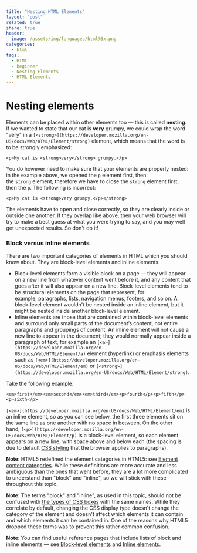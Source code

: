 ```yaml
---
title: "Nesting HTML Elements"
layout: "post"
related: true
share: true
header:
  image: /assets/img/languages/html@3x.png
categories:
  - html
tags:
  - HTML
  - beginner
  - Nesting Elements
  - HTML Elements
---
```

# Nesting elements

Elements can be placed within other elements too — this is called **nesting**. If we wanted to state that our cat is **very** grumpy, we could wrap the word "very" in a `[<strong>](https://developer.mozilla.org/en-US/docs/Web/HTML/Element/strong)` element, which means that the word is to be strongly emphasized:

    <p>My cat is <strong>very</strong> grumpy.</p>

You do however need to make sure that your elements are properly nested: in the example above, we opened the `p` element first, then the `strong` element, therefore we have to close the `strong` element first, then the `p`. The following is incorrect:

    <p>My cat is <strong>very grumpy.</p></strong>

The elements have to open and close correctly, so they are clearly inside or outside one another. If they overlap like above, then your web browser will try to make a best guess at what you were trying to say, and you may well get unexpected results. So don't do it!

### Block versus inline elements

There are two important categories of elements in HTML which you should know about. They are block-level elements and inline elements.

- Block-level elements form a visible block on a page — they will appear on a new line from whatever content went before it, and any content that goes after it will also appear on a new line. Block-level elements tend to be structural elements on the page that represent, for example, paragraphs, lists, navigation menus, footers, and so on. A block-level element wouldn't be nested inside an inline element, but it might be nested inside another block-level element.
- Inline elements are those that are contained within block-level elements and surround only small parts of the document’s content, not entire paragraphs and groupings of content. An inline element will not cause a new line to appear in the document; they would normally appear inside a paragraph of text, for example an `[<a>](https://developer.mozilla.org/en-US/docs/Web/HTML/Element/a)` element (hyperlink) or emphasis elements such as `[<em>](https://developer.mozilla.org/en-US/docs/Web/HTML/Element/em)` or `[<strong>](https://developer.mozilla.org/en-US/docs/Web/HTML/Element/strong)`.

Take the following example:

    <em>first</em><em>second</em><em>third</em><p>fourth</p><p>fifth</p><p>sixth</p>

`[<em>](https://developer.mozilla.org/en-US/docs/Web/HTML/Element/em)` is an inline element, so as you can see below, the first three elements sit on the same line as one another with no space in between. On the other hand, `[<p>](https://developer.mozilla.org/en-US/docs/Web/HTML/Element/p)` is a block-level element, so each element appears on a new line, with space above and below each (the spacing is due to default [CSS styling](https://developer.mozilla.org/en-US/docs/Learn/CSS/Introduction_to_CSS) that the browser applies to paragraphs).

**Note**: HTML5 redefined the element categories in HTML5: see [Element content categories](https://html.spec.whatwg.org/multipage/indices.html#element-content-categories). While these definitions are more accurate and less ambiguous than the ones that went before, they are a lot more complicated to understand than "block" and "inline", so we will stick with these throughout this topic.

**Note**: The terms "block" and "inline", as used in this topic, should not be confused with [the types of CSS boxes](https://developer.mozilla.org/en-US/docs/Learn/CSS/Introduction_to_CSS/Box_model#Types_of_CSS_boxes) with the same names. While they correlate by default, changing the CSS display type doesn't change the category of the element and doesn't affect which elements it can contain and which elements it can be contained in. One of the reasons why HTML5 dropped these terms was to prevent this rather common confusion.

**Note**: You can find useful reference pages that include lists of block and inline elements — see [Block-level elements](https://developer.mozilla.org/en-US/docs/Web/HTML/Block-level_elements) and [Inline elements](https://developer.mozilla.org/en-US/docs/Web/HTML/Inline_elements).